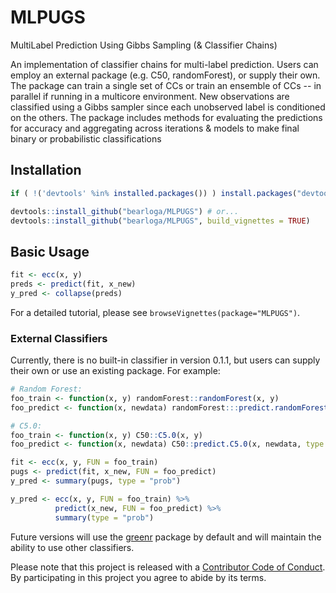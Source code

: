 # MLPUGS
MultiLabel Prediction Using Gibbs Sampling (& Classifier Chains)

An implementation of classifier chains for multi-label prediction. Users can employ an external package (e.g. C50, randomForest), or supply their own. The package can train a single set of CCs or train an ensemble of CCs -- in parallel if running in a multicore environment. New observations are classified using a Gibbs sampler since each unobserved label is conditioned on the others. The package includes methods for evaluating the predictions for accuracy and aggregating across iterations & models to make final binary or probabilistic classifications

## Installation

```R
if ( !('devtools' %in% installed.packages()) ) install.packages("devtools")

devtools::install_github("bearloga/MLPUGS") # or...
devtools::install_github("bearloga/MLPUGS", build_vignettes = TRUE)
```

## Basic Usage

```R
fit <- ecc(x, y)
preds <- predict(fit, x_new)
y_pred <- collapse(preds)
```

For a detailed tutorial, please see `browseVignettes(package="MLPUGS")`.

### External Classifiers

Currently, there is no built-in classifier in version 0.1.1, but users can supply their own or use an existing package. For example:

```R
# Random Forest:
foo_train <- function(x, y) randomForest::randomForest(x, y)
foo_predict <- function(x, newdata) randomForest:::predict.randomForest(x, newdata, type = "prob")

# C5.0:
foo_train <- function(x, y) C50::C5.0(x, y)
foo_predict <- function(x, newdata) C50::predict.C5.0(x, newdata, type = "prob")

fit <- ecc(x, y, FUN = foo_train)
pugs <- predict(fit, x_new, FUN = foo_predict)
y_pred <- summary(pugs, type = "prob")

y_pred <- ecc(x, y, FUN = foo_train) %>%
          predict(x_new, FUN = foo_predict) %>%
          summary(type = "prob")
```

Future versions will use the [greenr](https://github.com/bearloga/greenr) package by default and will maintain the ability to use other classifiers.

Please note that this project is released with a [Contributor Code of Conduct](CONDUCT.md). By participating in this project you agree to abide by its terms.
